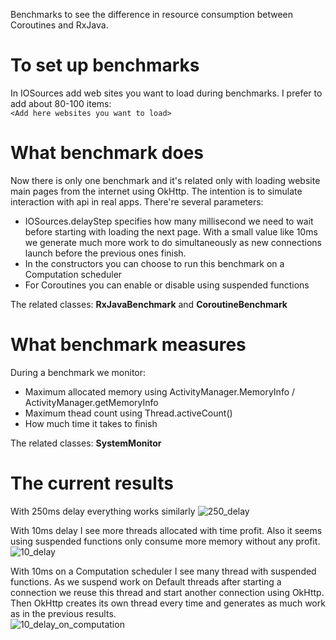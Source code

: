 Benchmarks to see the difference in resource consumption between Coroutines and RxJava. 

# To set up benchmarks
In IOSources add web sites you want to load during benchmarks. I prefer to add about 80-100 items:  
`<Add here websites you want to load>`

# What benchmark does
Now there is only one benchmark and it's related only with loading website main pages from the internet using OkHttp. The intention is to simulate interaction with api in real apps. There're several parameters:
* IOSources.delayStep specifies how many millisecond we need to wait before starting with loading the next page. With a small value like 10ms we generate much more work to do simultaneously as new connections launch before the previous ones finish.
* In the constructors you can choose to run this benchmark on a Computation scheduler
* For Coroutines you can enable or disable using suspended functions

The related classes: **RxJavaBenchmark** and **CoroutineBenchmark**

# What benchmark measures
During a benchmark we monitor:  
* Maximum allocated memory using ActivityManager.MemoryInfo / ActivityManager.getMemoryInfo
* Maximum thead count using Thread.activeCount()
* How much time it takes to finish

The related classes: **SystemMonitor**

# The current results

With 250ms delay everything works similarly
![250_delay](https://user-images.githubusercontent.com/147129/111115403-9d338800-8575-11eb-853c-d8c6894af1c7.jpg)

With 10ms delay I see more threads allocated with time profit. Also it seems using suspended functions only consume more memory without any profit.
![10_delay](https://user-images.githubusercontent.com/147129/111115530-c9e79f80-8575-11eb-9d27-b02624674961.jpg)

With 10ms on a Computation scheduler I see many thread with suspended functions. As we suspend work on Default threads after starting a connection we reuse this thread and start another connection using OkHttp. Then OkHttp creates its own thread every time and generates as much work as in the previous results.  
![10_delay_on_computation](https://user-images.githubusercontent.com/147129/111115723-1337ef00-8576-11eb-81b1-222587d82cfe.jpg)
